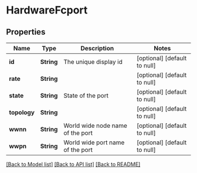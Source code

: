 # HardwareFcport

## Properties
Name | Type | Description | Notes
------------ | ------------- | ------------- | -------------
**id** | **String** | The unique display id | [optional] [default to null]
**rate** | **String** |  | [optional] [default to null]
**state** | **String** | State of the port | [optional] [default to null]
**topology** | **String** |  | [optional] [default to null]
**wwnn** | **String** | World wide node name of the port | [optional] [default to null]
**wwpn** | **String** | World wide port name of the port | [optional] [default to null]

[[Back to Model list]](../README.md#documentation-for-models) [[Back to API list]](../README.md#documentation-for-api-endpoints) [[Back to README]](../README.md)


